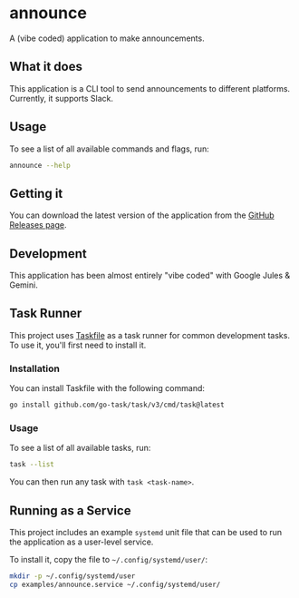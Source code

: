 # announce

A (vibe coded) application to make announcements.

## What it does

This application is a CLI tool to send announcements to different platforms. Currently, it supports Slack.

## Usage

To see a list of all available commands and flags, run:

```bash
announce --help
```

## Getting it

You can download the latest version of the application from the [GitHub Releases page](https://github.com/andrewhowdencom/announce/releases).

## Development

This application has been almost entirely "vibe coded" with Google Jules & Gemini.

## Task Runner

This project uses [Taskfile](https://taskfile.dev/) as a task runner for common development tasks. To use it, you'll first need to install it.

### Installation

You can install Taskfile with the following command:

```bash
go install github.com/go-task/task/v3/cmd/task@latest
```

### Usage

To see a list of all available tasks, run:

```bash
task --list
```

You can then run any task with `task <task-name>`.

## Running as a Service

This project includes an example `systemd` unit file that can be used to run the application as a user-level service.

To install it, copy the file to `~/.config/systemd/user/`:

```bash
mkdir -p ~/.config/systemd/user
cp examples/announce.service ~/.config/systemd/user/
```